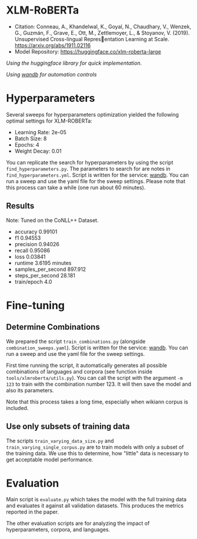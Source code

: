 # XLM-RoBERTa

- Citation: Conneau, A., Khandelwal, K., Goyal, N., Chaudhary, V., Wenzek, G., Guzmán, F., Grave, E., Ott, M., Zettlemoyer, L., & Stoyanov, V. (2019). Unsupervised Cross-lingual Representation Learning at Scale. https://arxiv.org/abs/1911.02116
- Model Repository: https://huggingface.co/xlm-roberta-large

*Using the huggingface library for quick implementation.*

*Using [wandb](https://wandb.ai/) for automation controls*

# Hyperparameters

Several sweeps for hyperparameters optimization yielded the following optimal settings for XLM-ROBERTa:

- Learning Rate: 2e-05
- Batch Size: 8
- Epochs: 4
- Weight Decay: 0.01

You can replicate the search for hyperparameters by using the script `find_hyperparameters.py`. The parameters to search for are notes in `find_hyperparameters.yml`. Script is written for the service: [wandb](https://wandb.ai/). You can run a sweep and use the yaml file for the sweep settings. Please note that this process can take a while (one run about 60 minutes).

## Results

Note: Tuned on the CoNLL++ Dataset.

- accuracy 0.99101
- f1 0.94553
- precision 0.94026
- recall 0.95086
- loss 0.03841
- runtime 3.6195 minutes
- samples_per_second 897.912
- steps_per_second 28.181
- train/epoch 4.0

# Fine-tuning

## Determine Combinations

We prepared the script `train_combinations.py` (alongside `combination_sweeps.yaml`). Script is written for the service: [wandb](https://wandb.ai/). You can run a sweep and use the yaml file for the sweep settings.

First time running the script, it automatically generates all possible combinations of languages and corpora (see function inside `tools/xlmroberta/utils.py`). You can call the script with the argument `-m 123` to train with the combination number 123. It will then save the model and also its parameters.

Note that this process takes a long time, especially when wikiann corpus is included.

## Use only subsets of training data

The scripts `train_varying_data_size.py` and `train_varying_single_corpus.py` are to train models with only a subset of the training data. We use this to determine, how "little" data is necessary to get acceptable model performance.

# Evaluation

Main script is `evaluate.py` which takes the model with the full training data and evaluates it against all validation datasets. This produces the metrics reported in the paper. 

The other evaluation scripts are for analyzing the impact of hyperparameters, corpora, and languages.